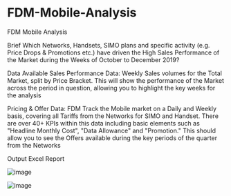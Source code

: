 # FDM-Mobile-Analysis
FDM Mobile Analysis


Brief 
Which Networks, Handsets, SIMO plans and specific activity (e.g. Price Drops & Promotions etc.) have driven the High Sales Performance of the Market during the Weeks of October to December 2019?

Data Available
Sales Performance Data: Weekly Sales volumes for the Total Market, split by Price Bracket. This will show the performance of the Market across the period in question, allowing you to highlight the key weeks for the analysis

Pricing & Offer Data: FDM Track the Mobile market on a Daily and Weekly basis, covering all Tariffs from the Networks for SIMO and Handset. There are over 40+ KPIs within this data including basic elements such as "Headline Monthly Cost", "Data Allowance" and "Promotion." This should allow you to see the Offers available during the key periods of the quarter from the Networks

Output Excel Report

![image](https://github.com/user-attachments/assets/9cc974b7-a73d-48fc-a06c-76e1174b161e)

![image](https://github.com/user-attachments/assets/041c084c-a1d1-4ad7-8166-1f11b241f67d)

